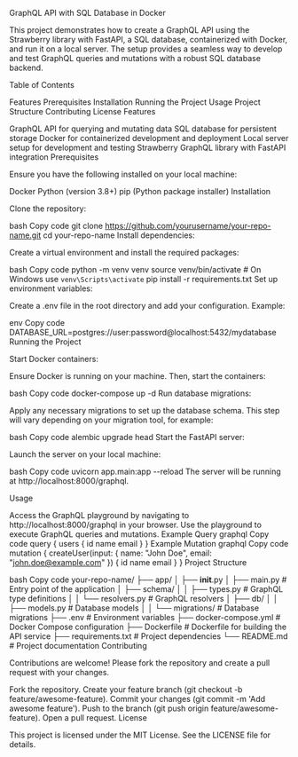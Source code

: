 GraphQL API with SQL Database in Docker

This project demonstrates how to create a GraphQL API using the Strawberry library with FastAPI, a SQL database, containerized with Docker, and run it on a local server. The setup provides a seamless way to develop and test GraphQL queries and mutations with a robust SQL database backend.

Table of Contents

Features
Prerequisites
Installation
Running the Project
Usage
Project Structure
Contributing
License
Features

GraphQL API for querying and mutating data
SQL database for persistent storage
Docker for containerized development and deployment
Local server setup for development and testing
Strawberry GraphQL library with FastAPI integration
Prerequisites

Ensure you have the following installed on your local machine:

Docker
Python (version 3.8+)
pip (Python package installer)
Installation

Clone the repository:

bash
Copy code
git clone https://github.com/yourusername/your-repo-name.git
cd your-repo-name
Install dependencies:

Create a virtual environment and install the required packages:

bash
Copy code
python -m venv venv
source venv/bin/activate  # On Windows use `venv\Scripts\activate`
pip install -r requirements.txt
Set up environment variables:

Create a .env file in the root directory and add your configuration. Example:

env
Copy code
DATABASE_URL=postgres://user:password@localhost:5432/mydatabase
Running the Project

Start Docker containers:

Ensure Docker is running on your machine. Then, start the containers:

bash
Copy code
docker-compose up -d
Run database migrations:

Apply any necessary migrations to set up the database schema. This step will vary depending on your migration tool, for example:

bash
Copy code
alembic upgrade head
Start the FastAPI server:

Launch the server on your local machine:

bash
Copy code
uvicorn app.main:app --reload
The server will be running at http://localhost:8000/graphql.

Usage

Access the GraphQL playground by navigating to http://localhost:8000/graphql in your browser.
Use the playground to execute GraphQL queries and mutations.
Example Query
graphql
Copy code
query {
  users {
    id
    name
    email
  }
}
Example Mutation
graphql
Copy code
mutation {
  createUser(input: { name: "John Doe", email: "john.doe@example.com" }) {
    id
    name
    email
  }
}
Project Structure

bash
Copy code
your-repo-name/
├── app/
│   ├── __init__.py
│   ├── main.py          # Entry point of the application
│   ├── schema/
│   │   ├── types.py     # GraphQL type definitions
│   │   └── resolvers.py # GraphQL resolvers
│   ├── db/
│   │   ├── models.py    # Database models
│   │   └── migrations/  # Database migrations
├── .env                 # Environment variables
├── docker-compose.yml   # Docker Compose configuration
├── Dockerfile           # Dockerfile for building the API service
├── requirements.txt     # Project dependencies
└── README.md            # Project documentation
Contributing

Contributions are welcome! Please fork the repository and create a pull request with your changes.

Fork the repository.
Create your feature branch (git checkout -b feature/awesome-feature).
Commit your changes (git commit -m 'Add awesome feature').
Push to the branch (git push origin feature/awesome-feature).
Open a pull request.
License

This project is licensed under the MIT License. See the LICENSE file for details.

